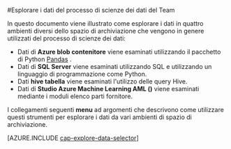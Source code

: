 <properties 
    pageTitle="Esplorare i dati del processo di scienze dei dati del Team | Microsoft Azure" 
    description="Come esplorare i dati nei vari ambienti di spazio di archiviazione." 
    services="machine-learning,storage" 
    documentationCenter="" 
    authors="bradsev" 
    manager="jhubbard" 
    editor="cgronlun" />

<tags 
    ms.service="machine-learning" 
    ms.workload="data-services" 
    ms.tgt_pltfrm="na" 
    ms.devlang="na" 
    ms.topic="article" 
    ms.date="09/13/2016" 
    ms.author="bradsev" /> 

#<a name="explore-data-in-the-team-data-science-process"></a>Esplorare i dati del processo di scienze dei dati del Team

In questo documento viene illustrato come esplorare i dati in quattro ambienti diversi dello spazio di archiviazione che vengono in genere utilizzati del processo di scienze dei dati:

- Dati di **Azure blob contenitore** viene esaminati utilizzando il pacchetto di Python [Pandas](http://pandas.pydata.org/) .
- Dati di **SQL Server** viene esaminati utilizzando SQL e utilizzando un linguaggio di programmazione come Python.
- Dati **hive tabella** viene esaminati l'utilizzo delle query Hive.
- Dati di **Studio Azure Machine Learning AML ()** viene esaminati mediante i moduli elenco parti fornitore.

I collegamenti seguenti **menu** ad argomenti che descrivono come utilizzare questi strumenti per esplorare i dati da vari ambienti di spazio di archiviazione. 

[AZURE.INCLUDE [cap-explore-data-selector](../../includes/cap-explore-data-selector.md)]


